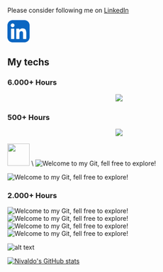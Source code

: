 

Please consider following me on [LinkedIn](https://www.linkedin.com/in/nivaldo-neto-31819414b/)

<a href="https://www.linkedin.com/in/nivaldo-neto-31819414b/">
  <img src="https://github.com/tandpfun/skill-icons/raw/main/icons/LinkedIn.svg" alt="Meu LinkedIn" width="50" height="50">
</a>

## My techs

### 6.000+ Hours

<p align="center">
  <a href="https://skillicons.dev">
    <img src="https://skillicons.dev/icons?i=dotnet,cs,js,bootstrap,git,visualstudio" />
  </a>
</p>


### 500+ Hours
<p align="center">
  <a href="https://skillicons.dev">
    <img src="https://skillicons.dev/icons?i=py,p5js,notion"/>
  </a>
</p>


<p>
 <img src="https://github.com/user-attachments/assets/d19ceffa-3248-42bc-a0ab-bc3fa85ad9ec" width="50" height="50"> \
 <img alt="Welcome to my Git, fell free to explore!" src="https://camo.githubusercontent.com/8542eeba4fcb8eb585af0d38fcde6d271f30897e02338d69b1071d5c46069c63/68747470733a2f2f696d672e736869656c64732e696f2f62616467652f4d6963726f736f667425323053514c25323053657665722d4343323932373f7374796c653d666f722d7468652d6261646765266c6f676f3d6d6963726f736f667425323073716c253230736572766572266c6f676f436f6c6f723d7768697465">
</p>

<picture>
 <img alt="Welcome to my Git, fell free to explore!" src="https://camo.githubusercontent.com/29d02b3669d6450d67e043cf5909e740dcb94c1e2306d88ac48b15b4ec55dc65/68747470733a2f2f696d672e736869656c64732e696f2f62616467652f6a6176617363726970742d2532333332333333302e7376673f7374796c653d666f722d7468652d6261646765266c6f676f3d6a617661736372697074266c6f676f436f6c6f723d253233463744463145">
</picture>

### 2.000+ Hours
<picture>
 <img alt="Welcome to my Git, fell free to explore!" src="https://camo.githubusercontent.com/29d02b3669d6450d67e043cf5909e740dcb94c1e2306d88ac48b15b4ec55dc65/68747470733a2f2f696d672e736869656c64732e696f2f62616467652f6a6176617363726970742d2532333332333333302e7376673f7374796c653d666f722d7468652d6261646765266c6f676f3d6a617661736372697074266c6f676f436f6c6f723d253233463744463145">
</picture><picture>
 <img alt="Welcome to my Git, fell free to explore!" src="https://camo.githubusercontent.com/29d02b3669d6450d67e043cf5909e740dcb94c1e2306d88ac48b15b4ec55dc65/68747470733a2f2f696d672e736869656c64732e696f2f62616467652f6a6176617363726970742d2532333332333333302e7376673f7374796c653d666f722d7468652d6261646765266c6f676f3d6a617661736372697074266c6f676f436f6c6f723d253233463744463145">
</picture><picture>
 <img alt="Welcome to my Git, fell free to explore!" src="https://camo.githubusercontent.com/29d02b3669d6450d67e043cf5909e740dcb94c1e2306d88ac48b15b4ec55dc65/68747470733a2f2f696d672e736869656c64732e696f2f62616467652f6a6176617363726970742d2532333332333333302e7376673f7374796c653d666f722d7468652d6261646765266c6f676f3d6a617661736372697074266c6f676f436f6c6f723d253233463744463145">
</picture><picture>
 <img alt="Welcome to my Git, fell free to explore!" src="https://camo.githubusercontent.com/29d02b3669d6450d67e043cf5909e740dcb94c1e2306d88ac48b15b4ec55dc65/68747470733a2f2f696d672e736869656c64732e696f2f62616467652f6a6176617363726970742d2532333332333333302e7376673f7374796c653d666f722d7468652d6261646765266c6f676f3d6a617661736372697074266c6f676f436f6c6f723d253233463744463145">
</picture>

![alt text](https://camo.githubusercontent.com/29d02b3669d6450d67e043cf5909e740dcb94c1e2306d88ac48b15b4ec55dc65/68747470733a2f2f696d672e736869656c64732e696f2f62616467652f6a6176617363726970742d2532333332333333302e7376673f7374796c653d666f722d7468652d6261646765266c6f676f3d6a617661736372697074266c6f676f436f6c6f723d253233463744463145)

[![Nivaldo's GitHub stats](https://github-readme-stats.vercel.app/api?username=Nivaldo-Freitas&show_icons=true&theme=tokyonight)](https://github.com/Nivaldo-Freitas/github-readme-stats)
